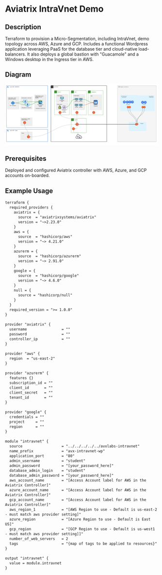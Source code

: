 # Aviatrix IntraVnet Demo

## Description

Terraform to provision a Micro-Segmentation, including IntraVnet, demo topology across AWS, Azure and GCP.  Includes a functional Wordpress application leveraging PaaS for the database tier and cloud-native load-balancers.  It also deploys a global bastion with "Guacamole" and a Windows desktop in the Ingress tier in AWS.

## Diagram

![IntraVnet Infrastructure](/images/topology.png)

## Prerequisites

Deployed and configured Aviatrix controller with AWS, Azure, and GCP accounts on-boarded.

## Example Usage

```hcl
terraform {
  required_providers {
    aviatrix = {
      source  = "aviatrixsystems/aviatrix"
      version = "~>2.23.0"
    }
    aws = {
      source  = "hashicorp/aws"
      version = "~> 4.21.0"
    }
    azurerm = {
      source  = "hashicorp/azurerm"
      version = "~> 2.91.0"
    }
    google = {
      source  = "hashicorp/google"
      version = "~> 4.6.0"
    }
    null = {
      source = "hashicorp/null"
    }
  }
  required_version = ">= 1.0.0"
}

provider "aviatrix" {
  username                = ""
  password                = ""
  controller_ip           = ""
}

provider "aws" {
  region  = "us-east-2"
}

provider "azurerm" {
  features {}
  subscription_id = ""
  client_id       = ""
  client_secret   = ""
  tenant_id       = ""
}

provider "google" {
  credentials = ""
  project     = ""
  region      = ""
}

module "intravnet" {
  source                  = "../../../../../avxlabs-intravnet"
  name_prefix             = "avx-intravnet-wp"
  application_port        = "80"
  admin_username          = "student"
  admin_password          = "[your_password_here]"
  database_admin_login    = "student"
  database_admin_password = "[your_password_here]"
  aws_account_name        = "[Access Account label for AWS in the Aviatrix Controller]"
  azure_account_name      = "[Access Account label for AWS in the Aviatrix Controller]"
  gcp_account_name        = "[Access Account label for AWS in the Aviatrix Controller]"
  aws_region_1            = "[AWS Region to use - Default is us-east-2 - must match aws provider setting]"
  azure_region            = "[Azure Region to use - Default is East US]"
  gcp_region              = "[GCP Region to use - Default is us-west1 - must match aws provider setting]]"
  number_of_web_servers   = 2
  tags                    = "{map of tags to be applied to resources}"
}

output "intravnet" {
  value = module.intravnet
}
```
